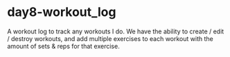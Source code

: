 # day8-workout_log

A workout log to track any workouts I do. We have the ability to create / edit / destroy workouts, and add multiple exercises to each workout with the amount of sets & reps for that exercise.
